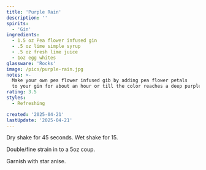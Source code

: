 ```yaml
---
title: 'Purple Rain'
description: ''
spirits:
  - 'Gin'
ingredients:
  - 1.5 oz Pea flower infused gin
  - .5 oz lime simple syrup
  - .5 oz fresh lime juice
  - 1oz egg whites
glassware: 'Rocks'
image: /pics/purple-rain.jpg
notes: >-
  Make your own pea flower infused gib by adding pea flower petals
  to your gin for about an hour or till the color reaches a deep purple.
rating: 3.5
styles:
  - Refreshing

created: '2025-04-21'
lastUpdate: '2025-04-21'
---
```


Dry shake for 45 seconds. Wet shake for 15. 

Double/fine strain in to a 5oz coup. 

Garnish with star anise.